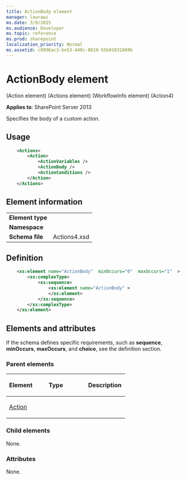 ```yaml
---
title: ActionBody element
manager: laurawi
ms.date: 3/9/2015
ms.audience: Developer
ms.topic: reference
ms.prod: sharepoint
localization_priority: Normal
ms.assetid: c9996ac3-be53-440c-8810-55b91031869b
---
```


# ActionBody element 

(Action element) (Actions element) (WorkflowInfo element) (Action4)

**Applies to**: SharePoint Server 2013

Specifies the body of a custom action.

## Usage

```XML
    <Actions>
        <Action>
            <ActionVariables />
            <ActionBody />
            <ActionConditions />
        </Action>
    </Actions>
```

## Element information

|   |   |
|---|---|
| **Element type**  |  |
| **Namespace**     |  |
| **Schema file**   | Actions4.xsd |


## Definition

```XML
    <xs:element name="ActionBody"  minOccurs="0"  maxOccurs="1"  >
        <xs:complexType>
            <xs:sequence>
                <xs:element name="ActionBody" >
                </xs:element>  
            </xs:sequence>
        </xs:complexType>
    </xs:element>  
```

## Elements and attributes

If the schema defines specific requirements, such as **sequence**, **minOccurs**, **maxOccurs**, and **choice**, see the definition section.

### Parent elements

<table>
<colgroup>
<col width="33%" />
<col width="33%" />
<col width="33%" />
</colgroup>
<thead>
<tr class="header">
<th align="left"><p>Element</p></th>
<th align="left"><p>Type</p></th>
<th align="left"><p>Description</p></th>
</tr>
</thead>
<tbody>
<tr class="odd">
<td align="left"><p><a href="action-element-actions-elementworkflowinfo-elementaction4.md">Action</a></p></td>
<td align="left"><p></p></td>
<td align="left"><p></p></td>
</tr>
</tbody>
</table>

### Child elements

None.

### Attributes

None.








